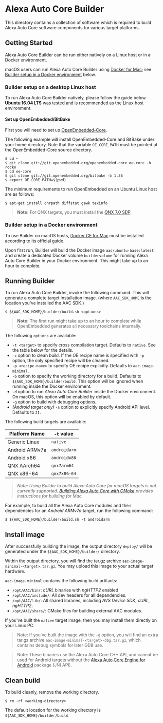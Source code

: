 # Alexa Auto Core Builder

This directory contains a collection of software which is required to build Alexa Auto Core software components for various target platforms.

## Getting Started

Alexa Auto Core Builder can be run either natively on a Linux host or in a Docker environment. 

macOS users can run Alexa Auto Core Builder using [Docker for Mac](https://www.docker.com/docker-mac); see [Builder setup in a Docker environment](#docker) below.

### Builder setup on a desktop Linux host

To run Alexa Auto Core Builder natively, please follow the guide below. **Ubuntu 16.04 LTS** was tested and is recommended as the Linux host environment.

#### Set up OpenEmbedded/BitBake

First you will need to set up [OpenEmbedded-Core](https://www.openembedded.org/wiki/OpenEmbedded-Core).

The following example will install OpenEmbedded-Core and BitBake under your home directory. Note that the variable `OE_CORE_PATH` must be pointed at the OpenEmbedded-Core source directory.

```
$ cd ~
$ git clone git://git.openembedded.org/openembedded-core oe-core -b rocko
$ cd oe-core
$ git clone git://git.openembedded.org/bitbake -b 1.36
$ export OE_CORE_PATH=$(pwd)
```

The minimum requirements to run OpenEmbedded on an Ubuntu Linux host are as follows:

```
$ apt-get install chrpath diffstat gawk texinfo
```
>**Note:** For QNX targets, you must install the [QNX 7.0 SDP](http://blackberry.qnx.com/en/sdp7/sdp70_download).

### Builder setup in a Docker environment <a name = "docker"></a>

To use Builder on macOS hosts, [Docker CE for Mac](https://www.docker.com/docker-mac) must be installed according to its official guide.

Upon first run, Builder will build the Docker image `aac/ubuntu-base:latest` and create a dedicated Docker volume `buildervolume` for running Alexa Auto Core Builder in your Docker environment. This might take up to an hour to complete.

## Running Builder

To run Alexa Auto Core Builder, invoke the following command. This will generate a complete target installation image. (where `AAC_SDK_HOME` is the location you've installed the AAC SDK.)

```
$ ${AAC_SDK_HOME}/builder/build.sh <options>
```

>**Note:** The first run might take up to an hour to complete while OpenEmbedded generates all necessary toolchains internally.

The following `options` are available:

* `-t <target>` to specify cross compilation target. Defaults to `native`. See the table below for the details.
* `-c` option to clean build. If the OE recipe name is specified with `-p` option, the only specified recipe will be cleaned.
* `-p <recipe-name>` to specify OE recipe explicitly. Defaults to `aac-image-minimal`.
* `-b` option to specify the working directory for a build. Defaults to `${AAC_SDK_HOME}/builder/build`. This option will be ignored when running inside the Docker environment.
* `-d` option to run *Alexa Auto Core Builder* inside the Docker environment. On macOS, this option will be enabled by default.
* `-g` option to build with debugging options.
* *(Android target only)* `-a` option to explicitly specify Android API level. Defaults to `21`.

The following build targets are available:

| Platform Name  |  `-t` value  |
| -------------- | ------------ |
| Generic Linux  | `native`     |
| Android ARMv7a | `androidarm` |
| Android x86    | `androidx86` |
| QNX AArch64    | `qnx7arm64`  |
| QNX x86-64     | `qnx7x86-64` |


>*Note: Using Builder to build Alexa Auto Core for macOS targets is not currently supported. [Building Alexa Auto Core with CMake](ConfigureCMake.md) provides instructions for building for Mac.*

For example, to build all the Alexa Auto Core modules and their dependencies for an *Android ARMv7a* target, run the following command:

```
$ ${AAC_SDK_HOME}/builder/build.sh -t androidarm
```

## Install image

After successfully building the image, the output directory `deploy/` will be generated under the `${AAC_SDK_HOME}/builder/` directory.

Within the output directory, you will find the tar.gz archive `aac-image-minimal-<target>.tar.gz`. You may upload this image to your actual target hardware.

`aac-image-minimal` contains the following build artifacts:

* `/opt/AAC/bin/`: *cURL* binaries with *ngHTTP2* enabled
* `/opt/AAC/include/`: All dev headers for all dependencies.
* `/opt/AAC/lib/`: All shared libraries, including *AVS Device SDK*, *cURL*, *ngHTTP2*.
* `/opt/AAC/share/`: CMake files for building external AAC modules.

If you've built the `native` target image, then you may install them directly on your Linux PC.

>Note: If you've built the image with the `-g` option, you will find an extra tar.gz archive `aac-image-minimal-<target>-dbg.tar.gz`, which contains debug symbols for later GDB use.

>Note: These binaries use the Alexa Auto Core C++ API, and cannot be used for Android targets without the [Alexa Auto Core Engine for Android](../platforms/android/README.md) package (JNI API).

## Clean build

To build cleanly, remove the working directory. 

```
$ rm -rf <working-directory>
```

The default location for the working directory is `${AAC_SDK_HOME}/builder/build`.